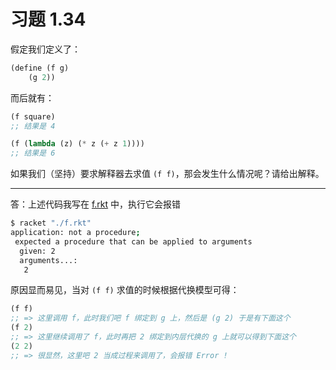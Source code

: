 # 习题 1.34 

假定我们定义了：

``` scheme
(define (f g)
    (g 2))
```

而后就有：

``` scheme 
(f square)
;; 结果是 4

(f (lambda (z) (* z (+ z 1))))
;; 结果是 6
```

如果我们（坚持）要求解释器去求值 `(f f)`，那会发生什么情况呢？请给出解释。

------

答：上述代码我写在 [f.rkt](./f.rkt) 中，执行它会报错 

``` bash
$ racket "./f.rkt"
application: not a procedure;
 expected a procedure that can be applied to arguments
  given: 2
  arguments...:
   2
```

原因显而易见，当对 `(f f)` 求值的时候根据代换模型可得： 

``` scheme 
(f f) 
;; => 这里调用 f，此时我们吧 f 绑定到 g 上，然后是 (g 2) 于是有下面这个
(f 2)
;; => 这里继续调用了 f，此时再把 2 绑定到内层代换的 g 上就可以得到下面这个
(2 2)
;; => 很显然，这里吧 2 当成过程来调用了，会报错 Error !
```
